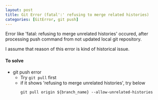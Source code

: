 ```yaml
---
layout: post
title: Git Error (fatal':' refusing to merge related histories)
categories: [GitError, git push]
---
```


Error like 'fatal: refusing to merge unrelated histories' occured, after processing push command from not updated local git repository.

I assume that reason of this error is kind of historical issue.

#### To solve

- git push error
    - Try ```git pull``` first
    - if it shows 'refusing to merge unrelated histories', try below
        ```
        git pull origin ${branch_name} --allow-unrelated-histories
        ```